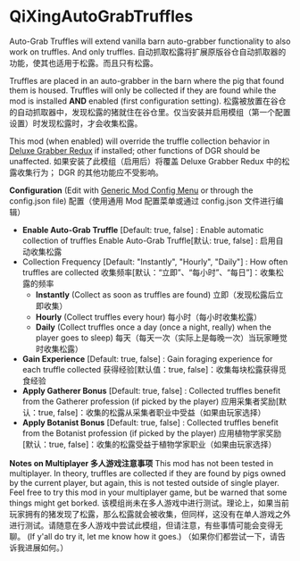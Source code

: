 ﻿# QiXingAutoGrabTruffles
Auto-Grab Truffles will extend vanilla barn auto-grabber functionality to also work on truffles. And only truffles.
自动抓取松露将扩展原版谷仓自动抓取器的功能，使其也适用于松露。而且只有松露。

Truffles are placed in an auto-grabber in the barn where the pig that found them is housed. Truffles will only be collected if they are found while the mod is installed **AND** enabled (first configuration setting).
松露被放置在谷仓的自动抓取器中，发现松露的猪就住在谷仓里。仅当安装并启用模组（第一个配置设置）时发现松露时，才会收集松露。

This mod (when enabled) will override the truffle collection behavior in [Deluxe Grabber Redux](https://www.nexusmods.com/stardewvalley/mods/7920) if installed; other functions of DGR should be unaffected.
如果安装了此模组（启用后）将覆盖 Deluxe Grabber Redux 中的松露收集行为； DGR 的其他功能应不受影响。

**Configuration** (Edit with [Generic Mod Config Menu](https://www.nexusmods.com/stardewvalley/mods/5098) or through the config.json file)
配置（使用通用 Mod 配置菜单或通过 config.json 文件进行编辑）

- **Enable Auto-Grab Truffle** [Default: true, false] : Enable automatic collection of truffles
  Enable Auto-Grab Truffle[默认: true, false] : 启用自动收集松露﻿
- ﻿Collection Frequency [Default: "Instantly", "Hourly", "Daily"] : How often truffles are collected
  收集频率[默认：“立即”、“每小时”、“每日”]：收集松露的频率
  - **Instantly** (Collect as soon as truffles are found)
    立即（发现松露后立即收集）
  - **Hourly** (Collect truffles every hour)
    每小时（每小时收集松露）
  - **Daily** (Collect truffles once a day (once a night, really) when the player goes to sleep)
    每天（每天一次（实际上是每晚一次）当玩家睡觉时收集松露）
- ﻿﻿**Gain Experience** [Default: true, false] : Gain foraging experience for each truffle collected
  获得经验[默认值：true, false]：收集每块松露获得觅食经验
- ﻿﻿**Apply Gatherer Bonus** [Default: true, false] : Collected truffles benefit from the Gatherer profession (if picked by the player)
  应用采集者奖励[默认：true, false]：收集的松露从采集者职业中受益（如果由玩家选择）
- ﻿﻿**Apply Botanist Bonus** [Default: true, false] : Collected truffles benefit from the Botanist profession (if picked by the player)
  应用植物学家奖励[默认：true, false]：收集的松露受益于植物学家职业（如果由玩家选择）

**Notes on Multiplayer 多人游戏注意事项**
This mod has not been tested in multiplayer. In theory, truffles are collected if they are found by pigs owned by the current player, but again, this is not tested outside of single player. Feel free to try this mod in your multiplayer game, but be warned that some things might get borked.
该模组尚未在多人游戏中进行测试。理论上，如果当前玩家拥有的猪发现了松露，那么松露就会被收集，但同样，这没有在单人游戏之外进行测试。请随意在多人游戏中尝试此模组，但请注意，有些事情可能会变得无聊。
(If y'all do try it, let me know how it goes.)
（如果你们都尝试一下，请告诉我进展如何。）